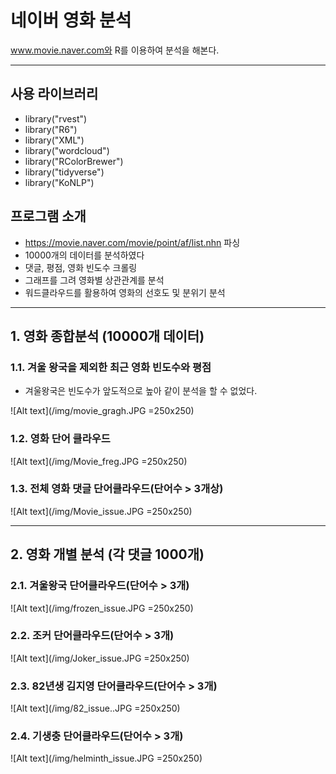 # 네이버 영화 분석
www.movie.naver.com와 R를 이용하여 분석을 해본다.
****
<h2> 사용 라이브러리 </h2>

* library("rvest")
* library("R6")
* library("XML")
* library("wordcloud")
* library("RColorBrewer")
* library("tidyverse")   
* library("KoNLP")  

<h2> 프로그램 소개 </h2>

* https://movie.naver.com/movie/point/af/list.nhn 파싱
* 10000개의 데이터를 분석하였다
* 댓글, 평점, 영화 빈도수 크롤링
* 그래프를 그려 영화별 상관관계를 분석
* 워드클라우드를 활용하여 영화의 선호도 및 분위기 분석

 ****
 
<h2> 1. 영화 종합분석 (10000개 데이터) </h2>

<h3> 1.1. 겨울 왕국을 제외한 최근 영화 빈도수와 평점 </h3>

* 겨울왕국은 빈도수가 앞도적으로 높아 같이 분석을 할 수 없었다.

![Alt text](/img/movie_gragh.JPG =250x250)

<h3> 1.2. 영화 단어 클라우드 </h3>

![Alt text](/img/Movie_freg.JPG =250x250)

<h3> 1.3. 전체 영화 댓글 단어클라우드(단어수 > 3개상)  </h3>

![Alt text](/img/Movie_issue.JPG =250x250)

 ****

<h2> 2. 영화 개별 분석 (각 댓글 1000개) </h2>

<h3> 2.1. 겨울왕국 단어클라우드(단어수 > 3개)  </h3>

![Alt text](/img/frozen_issue.JPG =250x250)

<h3> 2.2. 조커 단어클라우드(단어수 > 3개)  </h3>

![Alt text](/img/Joker_issue.JPG =250x250)

<h3> 2.3. 82년생 김지영 단어클라우드(단어수 > 3개)  </h3>

![Alt text](/img/82_issue..JPG =250x250)

<h3> 2.4. 기생충 단어클라우드(단어수 > 3개)  </h3>

![Alt text](/img/helminth_issue.JPG =250x250)

